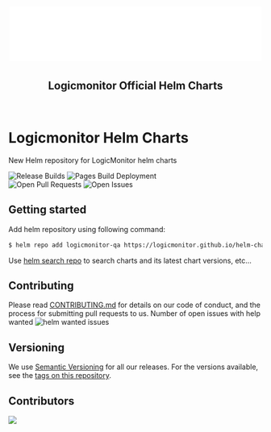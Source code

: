 <h1 align="center">
  <br>
  <a href="https://github.com/logicmonitor/helm-charts">
    <img src="https://github.com/logicmonitor/helm-charts/blob/main/lm_logo.png?raw=true" alt="helm-charts" width="500"></a>
  <br>
</h1>
<h2 align="center">Logicmonitor Official Helm Charts</h2>
<br>

# Logicmonitor Helm Charts
New Helm repository for LogicMonitor helm charts

![Release Builds](https://github.com/logicmonitor/helm-charts-qa/actions/workflows/release.yml/badge.svg?branch=main) ![Pages Build Deployment](https://github.com/logicmonitor/helm-charts-qa/actions/workflows/pages/pages-build-deployment/badge.svg)
<br>
![Open Pull Requests](https://img.shields.io/github/issues-pr/logicmonitor/helm-charts-qa) ![Open Issues](https://img.shields.io/github/issues/logicmonitor/helm-charts-qa)

## Getting started

Add helm repository using following command:
```bash
$ helm repo add logicmonitor-qa https://logicmonitor.github.io/helm-charts-qa
```
Use [helm search repo](https://helm.sh/docs/helm/helm_search_repo/#helm-search-repo) to search charts and its latest chart versions, etc...

## Contributing

Please read [CONTRIBUTING.md](https://github.com/logicmonitor/helm-charts/blob/main/CONTRIBUTING.md) for details on our code of conduct, and the process for submitting pull requests to us. Number of open issues with help wanted ![helm wanted issues](https://img.shields.io/github/issues/logicmonitor/helm-charts/helm-wanted)

## Versioning

We use [Semantic Versioning](http://semver.org/) for all our releases. For the versions available, see the [tags on this repository](https://github.com/logicmonitor/helm-charts/tags).

## Contributors

<a href="https://github.com/logicmonitor/helm-charts-qa/graphs/contributors">
  <img src="https://contributors-img.firebaseapp.com/image?repo=logicmonitor/helm-charts-qa" />
</a>
